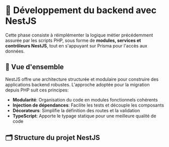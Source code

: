# 🧱 Développement du backend avec NestJS

Cette phase consiste à réimplémenter la logique métier précédemment assurée par les scripts PHP, sous forme de **modules, services et contrôleurs NestJS**, tout en s'appuyant sur Prisma pour l'accès aux données.

## 📝 Vue d'ensemble

NestJS offre une architecture structurée et modulaire pour construire des applications backend robustes. L'approche adoptée pour la migration depuis PHP suit ces principes:

- **Modularité**: Organisation du code en modules fonctionnels cohérents
- **Injection de dépendances**: Facilite les tests et découple les composants
- **Décorateurs**: Simplifie la définition des routes et la validation
- **TypeScript**: Apporte le typage statique pour une meilleure qualité de code

## 🗂️ Structure du projet NestJS


